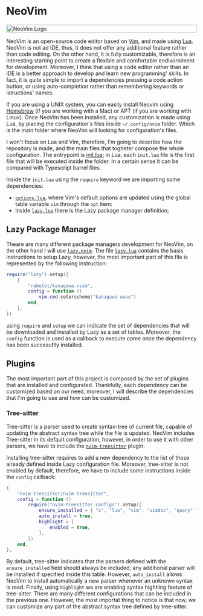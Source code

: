 # NeoVim

<div style="display: flex; flex-direction: row; justify-content: center; align-items: center">
    <img src="./assets/nvim-logo.png" alt="NeoVim Logo" style="width: 100%"/>
</div>

NeoVim is an open-source code editor based on [Vim](https://www.vim.org/), and made using [Lua](https://www.lua.org/). NeoVim is not ad IDE, thus, it does not offer any additional feature rather than code editing. On the other hand, it is fully customizable, therefore is an interesting starting point to create a flexible and comfortable endivorniment for development. Moreover, I think that using a code editor rather than an IDE is a better approach to develop and learn new programming' skills. In fact, it is quite simple to import a dependencies pressing a code action button, or using auto-completion rather than remembering keywords or istructions' names. 

If you are using a UNIX system, you can easily install Neovim using [Homebrew](https://brew.sh/) (if you are working with a Mac) or APT (if you are working with Linux). Once NeoVim has been installed, any customization is made using Lua, by placing the configuration's files inside `~/.config/nvim` folder. Which is the main folder where NeoVim will looking for configuration's files.  

I won't focus on Lua and Vim, therefore, I'm going to describe how the repository is made, and the main files that togheter compose the whole configuration. The entrypoint is [init.lua](.init.lua); in Lua, each `init.lua` file is the first file that will be executed inside the folder. In a certain sense it can be compared with Typescript barrel files. 

Inside the `init.lua` using the `require` keyword we are importing some dependencies: 
* [`options.lua`](./lua/core/options.lua), where Vim's default options are updated using the global table variable `vim` through the `opt` item:
* Inside [`lazy.lua`](./lua/code/lazy.lua) there is the Lazy package manager definition;

## Lazy Package Manager

Theare are many different package managers development for NeoVim, on the other hand I will use [`lazy.nvim`](https://github.com/folke/lazy.nvim). The file [`lazy.lua`](./lua/core/lazy.lua) contains the basis instructions to setup Lazy, however, the most important part of this file is represented by the following instruction:

```lua
require("lazy").setup({
    { 
        "rebelot/kanagawa.nvim",
        config = function ()
            vim.cmd.colorscheme("kanagawa-wave")
        end,
    },
})
```

using `require` and `setup` we can indicate the set of dependencies that will be downloaded and installed by Lazy as a set of tables. Moreover, the `config` function is used as a callback to execute come once the dependency has been succesuflly installed.

## Plugins

The most important part of this project is composed by the set of plugins that are installed and configurated. Thankfully, each dependency can be customized based on our need, moreover, I will describe the dependencies that I'm going to use and how can be customized.

### Tree-sitter

Tree-sitter is a parser used to create syntax-tree of current file, capable of updating the abstract syntax tree while the file is updated. NeoVim includes Tree-sitter in its default configuration, however, in order to use it with other parsers, we have to include the [`nvim-treesitter`](https://github.com/nvim-treesitter/nvim-treesitter) plugin. 

Installing tree-sitter requires to add a new dependency to the list of those already defined inside Lazy configuration file. Moreover, tree-sitter is not enabled by default, therefore, we have to include some instructions inside the `config` callback:

```lua
{
    "nvim-treesitter/nvim-treesitter",
    config = function ()
        require("nvim-treesitter.configs").setup({
            ensure_installed = { "c", "lua", "vim", "vimdoc", "query" },
            auto_install = true,
            highlight = {
                enabled = true,
            },
        })
    end,
},
```

By default, tree-sitter indicates that the parsers defined with the `ensure_installed` field should always be included; any additional parser will be installed if specified inside this table. However, `auto_install` allows NeoVim to install automatically a new parser whenever an unknown syntax is read. Finally, using `highlight` we are enabling syntax hightling feature of tree-sitter. There are many different configurations that can be included in the previous one. However, the most importat thing to notice is that now, we can customize any part of the abstract syntax tree defined by tree-sitter.
